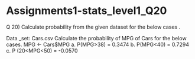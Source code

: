 # Assignments1-stats_level1_Q20
Q 20) Calculate probability from the given dataset for the below cases .


Data _set: Cars.csv
Calculate the probability of MPG  of Cars for the below cases.
       MPG <- Cars$MPG
a.	P(MPG>38)  = 0.3474
b.	P(MPG<40) = 0.7294
c.	P (20<MPG<50) = -0.0570
